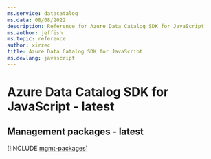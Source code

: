 ```yaml
---
ms.service: datacatalog
ms.data: 08/08/2022
description: Reference for Azure Data Catalog SDK for JavaScript
ms.author: jeffish
ms.topic: reference
author: xirzec
title: Azure Data Catalog SDK for JavaScript
ms.devlang: javascript
---
```

# Azure Data Catalog SDK for JavaScript - latest

## Management packages - latest
[!INCLUDE [mgmt-packages](data-catalog-mgmt-index.md)]